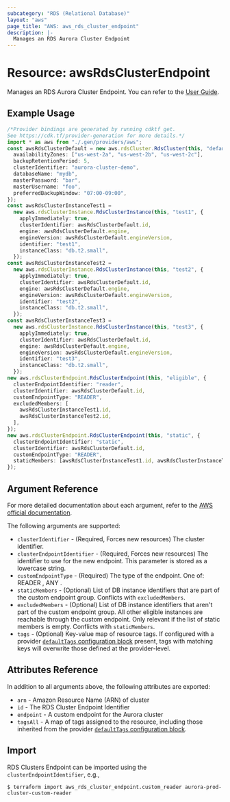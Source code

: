 ```yaml
---
subcategory: "RDS (Relational Database)"
layout: "aws"
page_title: "AWS: aws_rds_cluster_endpoint"
description: |-
  Manages an RDS Aurora Cluster Endpoint
---
```


# Resource: awsRdsClusterEndpoint

Manages an RDS Aurora Cluster Endpoint.
You can refer to the [User Guide][1].

## Example Usage

```typescript
/*Provider bindings are generated by running cdktf get.
See https://cdk.tf/provider-generation for more details.*/
import * as aws from "./.gen/providers/aws";
const awsRdsClusterDefault = new aws.rdsCluster.RdsCluster(this, "default", {
  availabilityZones: ["us-west-2a", "us-west-2b", "us-west-2c"],
  backupRetentionPeriod: 5,
  clusterIdentifier: "aurora-cluster-demo",
  databaseName: "mydb",
  masterPassword: "bar",
  masterUsername: "foo",
  preferredBackupWindow: "07:00-09:00",
});
const awsRdsClusterInstanceTest1 =
  new aws.rdsClusterInstance.RdsClusterInstance(this, "test1", {
    applyImmediately: true,
    clusterIdentifier: awsRdsClusterDefault.id,
    engine: awsRdsClusterDefault.engine,
    engineVersion: awsRdsClusterDefault.engineVersion,
    identifier: "test1",
    instanceClass: "db.t2.small",
  });
const awsRdsClusterInstanceTest2 =
  new aws.rdsClusterInstance.RdsClusterInstance(this, "test2", {
    applyImmediately: true,
    clusterIdentifier: awsRdsClusterDefault.id,
    engine: awsRdsClusterDefault.engine,
    engineVersion: awsRdsClusterDefault.engineVersion,
    identifier: "test2",
    instanceClass: "db.t2.small",
  });
const awsRdsClusterInstanceTest3 =
  new aws.rdsClusterInstance.RdsClusterInstance(this, "test3", {
    applyImmediately: true,
    clusterIdentifier: awsRdsClusterDefault.id,
    engine: awsRdsClusterDefault.engine,
    engineVersion: awsRdsClusterDefault.engineVersion,
    identifier: "test3",
    instanceClass: "db.t2.small",
  });
new aws.rdsClusterEndpoint.RdsClusterEndpoint(this, "eligible", {
  clusterEndpointIdentifier: "reader",
  clusterIdentifier: awsRdsClusterDefault.id,
  customEndpointType: "READER",
  excludedMembers: [
    awsRdsClusterInstanceTest1.id,
    awsRdsClusterInstanceTest2.id,
  ],
});
new aws.rdsClusterEndpoint.RdsClusterEndpoint(this, "static", {
  clusterEndpointIdentifier: "static",
  clusterIdentifier: awsRdsClusterDefault.id,
  customEndpointType: "READER",
  staticMembers: [awsRdsClusterInstanceTest1.id, awsRdsClusterInstanceTest3.id],
});

```

## Argument Reference

For more detailed documentation about each argument, refer to
the [AWS official documentation](https://docs.aws.amazon.com/cli/latest/reference/rds/create-db-cluster-endpoint.html).

The following arguments are supported:

* `clusterIdentifier` - (Required, Forces new resources) The cluster identifier.
* `clusterEndpointIdentifier` - (Required, Forces new resources) The identifier to use for the new endpoint. This parameter is stored as a lowercase string.
* `customEndpointType` - (Required) The type of the endpoint. One of: READER , ANY .
* `staticMembers` - (Optional) List of DB instance identifiers that are part of the custom endpoint group. Conflicts with `excludedMembers`.
* `excludedMembers` - (Optional) List of DB instance identifiers that aren't part of the custom endpoint group. All other eligible instances are reachable through the custom endpoint. Only relevant if the list of static members is empty. Conflicts with `staticMembers`.
* `tags` - (Optional) Key-value map of resource tags. If configured with a provider [`defaultTags` configuration block](https://registry.terraform.io/providers/hashicorp/aws/latest/docs#default_tags-configuration-block) present, tags with matching keys will overwrite those defined at the provider-level.

## Attributes Reference

In addition to all arguments above, the following attributes are exported:

* `arn` - Amazon Resource Name (ARN) of cluster
* `id` - The RDS Cluster Endpoint Identifier
* `endpoint` - A custom endpoint for the Aurora cluster
* `tagsAll` - A map of tags assigned to the resource, including those inherited from the provider [`defaultTags` configuration block](https://registry.terraform.io/providers/hashicorp/aws/latest/docs#default_tags-configuration-block).

## Import

RDS Clusters Endpoint can be imported using the `clusterEndpointIdentifier`, e.g.,

```console
$ terraform import aws_rds_cluster_endpoint.custom_reader aurora-prod-cluster-custom-reader
```

[1]: https://docs.aws.amazon.com/AmazonRDS/latest/AuroraUserGuide/Aurora.Overview.Endpoints.html#Aurora.Endpoints.Cluster
